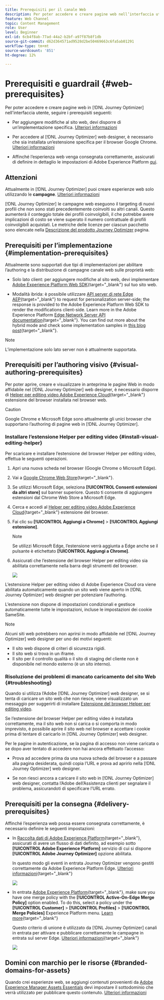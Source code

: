 ```yaml
---
title: Prerequisiti per il canale Web
description: Per poter accedere e creare pagine web nell’interfaccia utente di Journey Optimizer, segui i prerequisiti riportati in questa pagina
feature: Web Channel
topic: Content Management
role: User
level: Beginner
exl-id: 6cb4f8ab-77ad-44a2-b2bf-a97f87b8f1db
source-git-commit: d62d364571ad9528d2be50469663c6fa5ab01291
workflow-type: tm+mt
source-wordcount: '851'
ht-degree: 12%

---
```


# Prerequisiti e guardrail {#web-prerequisites}

Per poter accedere e creare pagine web in [!DNL Journey Optimizer] nell&#39;interfaccia utente, seguire i prerequisiti seguenti:

* Per aggiungere modifiche al sito web, devi disporre di un’implementazione specifica. [Ulteriori informazioni](#implementation-prerequisites)

* Per accedere al [!DNL Journey Optimizer] web designer, è necessario che sia installata un’estensione specifica per il browser Google Chrome. [Ulteriori informazioni](#visual-authoring-prerequesites)

* Affinché l’esperienza web venga consegnata correttamente, assicurati di definire in dettaglio le impostazioni di Adobe Experience Platform [qui](#delivery-prerequisites).

## Attenzioni

Attualmente in [!DNL Journey Optimizer] puoi creare esperienze web solo utilizzando le **campagne**. [Ulteriori informazioni](../campaigns/create-campaign.md#configure)


[!DNL Journey Optimizer] le campagne web eseguono il targeting di nuovi profili che non sono stati precedentemente coinvolti su altri canali. Questo aumenterà il conteggio totale dei profili coinvolgibili, il che potrebbe avere implicazioni di costo se viene superato il numero contrattuale di profili coinvolgibili acquistati. Le metriche delle licenze per ciascun pacchetto sono elencate nella [Descrizione del prodotto Journey Optimizer](https://helpx.adobe.com/it/legal/product-descriptions/adobe-journey-optimizer.html) pagina.

## Prerequisiti per l’implementazione {#implementation-prerequisites}

Attualmente sono supportati due tipi di implementazioni per abilitare l’authoring e la distribuzione di campagne canale web sulle proprietà web:

* Solo lato client: per aggiungere modifiche al sito web, devi implementare [Adobe Experience Platform Web SDK](https://experienceleague.adobe.com/docs/platform-learn/implement-web-sdk/overview.html?lang=it){target="_blank"} sul tuo sito web.

* Modalità ibrida: è possibile utilizzare [API server di rete Edge AEP](https://experienceleague.adobe.com/docs/experience-platform/edge-network-server-api/data-collection/interactive-data-collection.html){target="_blank"} to request for personalization server-side; the response is provided to the Adobe Experience Platform Web SDK to render the modifications client-side. Learn more in the Adobe Experience Platform [Edge Network Server API documentation](https://experienceleague.adobe.com/docs/experience-platform/edge-network-server-api/overview.html?lang=it){target="_blank"}. You can find out more about the hybrid mode and check some implementation samples in [this blog post](https://blog.developer.adobe.com/hybrid-personalization-in-the-adobe-experience-platform-web-sdk-6a1bb674bf41){target="_blank"}.

>[!NOTE]
>
>L’implementazione solo lato server non è attualmente supportata.

<!--If the Adobe Experience Platform Web SDK is not yet implemented on the website, a message displays in the web designer suggesting that you install the Visual Editing Helper browser extension and implement the [Web SDK](https://experienceleague.adobe.com/docs/platform-learn/implement-web-sdk/overview.html){target="_blank"}.-->

## Prerequisiti per l’authoring visivo {#visual-authoring-prerequisites}

<!--In order to rapidly author and preview your web experiences, the Adobe Experience Cloud Visual Editing Helper browser extension for Google Chrome lets you load websites reliably within the Adobe [!DNL Journey Optimizer] web designer.-->

Per poter aprire, creare e visualizzare in anteprima le pagine Web in modo affidabile nel [!DNL Journey Optimizer] web designer, è necessario disporre di [Helper per editing video Adobe Experience Cloud](https://chrome.google.com/webstore/detail/adobe-experience-cloud-vi/kgmjjkfjacffaebgpkpcllakjifppnca){target="_blank"} estensione del browser installata nel browser web.

>[!CAUTION]
>
>Google Chrome e Microsoft Edge sono attualmente gli unici browser che supportano l’authoring di pagine web in [!DNL Journey Optimizer].

### Installare l’estensione Helper per editing video {#install-visual-editing-helper}

Per scaricare e installare l’estensione del browser Helper per editing video, effettua le seguenti operazioni.

1. Apri una nuova scheda nel browser (Google Chrome o Microsoft Edge).

1. Vai a [Google Chrome Web Store](https://chrome.google.com/webstore/category/extensions){target="_blank"}.

1. Se utilizzi Microsoft Edge, seleziona **[!UICONTROL Consenti estensioni da altri store]** sul banner superiore. Questo ti consente di aggiungere estensioni dal Chrome Web Store a Microsoft Edge.

1. Cerca e accedi al [Helper per editing video Adobe Experience Cloud](https://chrome.google.com/webstore/detail/adobe-experience-cloud-vi/kgmjjkfjacffaebgpkpcllakjifppnca){target="_blank"} estensione del browser.

1. Fai clic su **[!UICONTROL Aggiungi a Chrome]** > **[!UICONTROL Aggiungi estensione]**.

   >[!NOTE]
   >
   >Se utilizzi Microsoft Edge, l’estensione verrà aggiunta a Edge anche se il pulsante è etichettato **[!UICONTROL Aggiungi a Chrome]**.

1. Assicurati che l’estensione del browser Helper per editing video sia abilitata correttamente nella barra degli strumenti del browser.

   ![](assets/web-visual-editing-extension-edge.png)

<!--1. Launch [!DNL Journey Optimizer] in a new tab of your browser with the extension installed.

1. Create a web channel campaign in [!DNL Journey Optimizer]. [Learn how](author-web.md#create-web-campaign)

1. Open the [!DNL Journey Optimizer] web designer to start authoring your web experience. [Learn more](author-web.md)-->

L’estensione Helper per editing video di Adobe Experience Cloud ora viene abilitata automaticamente quando un sito web viene aperto in [!DNL Journey Optimizer] web designer per potenziare l’authoring.

L’estensione non dispone di impostazioni condizionali e gestisce automaticamente tutte le impostazioni, incluse le impostazioni dei cookie SameSite.

>[!NOTE]
>
>Alcuni siti web potrebbero non aprirsi in modo affidabile nel [!DNL Journey Optimizer] web designer per uno dei motivi seguenti:
>
> * Il sito web dispone di criteri di sicurezza rigidi.
> * Il sito web si trova in un iframe.
> * Il sito per il controllo qualità o il sito di staging del cliente non è disponibile nel mondo esterno (è un sito interno).


### Risoluzione dei problemi di mancato caricamento del sito Web {#troubleshooting}

Quando si utilizza l’Adobe [!DNL Journey Optimizer] web designer, se si tenta di caricare un sito web che non riesce, viene visualizzato un messaggio per suggerirti di installare [Estensione del browser Helper per editing video](#install-visual-editing-helper).

Se l’estensione del browser Helper per editing video è installata correttamente, ma il sito web non si carica o si comporta in modo imprevisto, è possibile aprire il sito web nel browser e accettare i cookie prima di tentare di caricarlo in [!DNL Journey Optimizer] web designer.

Per le pagine in autenticazione, se la pagina di accesso non viene caricata o se dopo aver tentato di accedere non hai ancora effettuato l’accesso:

* Prova ad accedere prima da una nuova scheda del browser e a passare alla pagina desiderata, quindi copia l’URL e prova ad aprirlo nella [!DNL Journey Optimizer] web designer.

* Se non riesci ancora a caricare il sito web in [!DNL Journey Optimizer] web designer, contatta l’Adobe dell’Assistenza clienti per segnalare il problema, assicurandoti di specificare l’URL errato.

## Prerequisiti per la consegna {#delivery-prerequisites}

Affinché l’esperienza web possa essere consegnata correttamente, è necessario definire le seguenti impostazioni:

* In [Raccolta dati di Adobe Experience Platform](https://experienceleague.adobe.com/docs/experience-platform/edge/datastreams/overview.html?lang=it){target="_blank"}, assicurati di avere un flusso di dati definito, ad esempio sotto **[!UICONTROL Adobe Experience Platform]** servizio di cui si dispone **[!UICONTROL Adobe Journey Optimizer]** opzione abilitata.

   In questo modo gli eventi in entrata Journey Optimizer vengono gestiti correttamente da Adobe Experience Platform Edge. [Ulteriori informazioni](https://experienceleague.adobe.com/docs/experience-platform/edge/datastreams/configure.html){target="_blank"}

   ![](assets/web-aep-datastream-ajo.png)

* In entrata [Adobe Experience Platform](https://experienceleague.adobe.com/docs/experience-platform/profile/home.html?lang=it){target="_blank"}, make sure you have one merge policy with the **[!UICONTROL Active-On-Edge Merge Policy]** option enabled. To do this, select a policy under the **[!UICONTROL Customer]** > **[!UICONTROL Profiles]** > **[!UICONTROL Merge Policies]** Experience Platform menu. [Learn more](https://experienceleague.adobe.com/docs/experience-platform/profile/merge-policies/ui-guide.html#configure){target="_blank"}

   Questo criterio di unione è utilizzato da [!DNL Journey Optimizer] canali in entrata per attivare e pubblicare correttamente le campagne in entrata sul server Edge. [Ulteriori informazioni](https://experienceleague.adobe.com/docs/experience-platform/profile/merge-policies/ui-guide.html?lang=it){target="_blank"}

   ![](assets/web-aep-merge-policy.png)

## Domini con marchio per le risorse {#branded-domains-for-assets}

Quando crei esperienze web, se aggiungi contenuti provenienti da [Adobe Experience Manager Assets Essentials](../email/assets-essentials.md) devi impostare il sottodominio che verrà utilizzato per pubblicare questo contenuto. [Ulteriori informazioni](web-delegated-subdomains.md)

